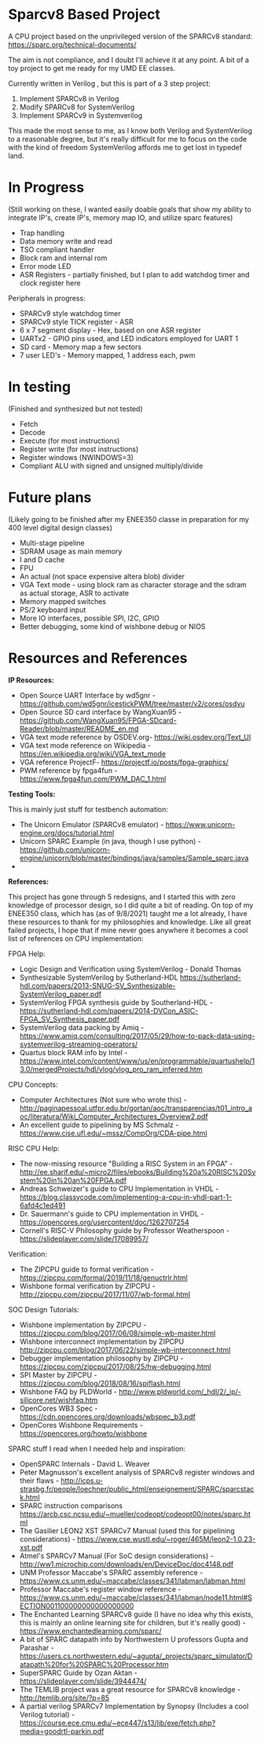 # Sparcv8 Based Project
A CPU project based on the unprivileged version of the SPARCv8 standard:
https://sparc.org/technical-documents/

The aim is not compliance, and I doubt I'll achieve it at any point.
A bit of a toy project to get me ready for my UMD EE classes.

Currently written in Verilog , but this is part of a 3 step project:
1. Implement SPARCv8 in Verilog
2. Modify SPARCv8 for SystemVerilog
3. Implement SPARCv9 in Systemverilog

This made the most sense to me, as I know both Verilog and SystemVerilog to a reasonable degree, but it's really difficult for me to focus on the code with the kind of freedom SystemVerilog affords me to get lost in typedef land.

# In Progress
(Still working on these, I wanted easily doable goals that show my ability to
integrate IP's, create IP's, memory map IO, and utilize sparc features)
- Trap handling
- Data memory write and read
- TSO compliant handler
- Block ram and internal rom
- Error mode LED
- ASR Registers - partially finished, but I plan to add watchdog timer and clock register here

Peripherals in progress:
- SPARCv9 style watchdog timer
- SPARCv9 style TICK register - ASR
- 6 x 7 segment display - Hex, based on one ASR register
- UARTx2 - GPIO pins used, and LED indicators employed for UART 1
- SD card - Memory map a few sectors
- 7 user LED's - Memory mapped, 1 address each, pwm

# In testing
(Finished and synthesized but not tested)
- Fetch
- Decode
- Execute (for most instructions)
- Register write (for most instructions)
- Register windows (NWINDOWS=3)
- Compliant ALU with signed and unsigned multiply/divide

# Future plans
(Likely going to be finished after my ENEE350 classe in preparation for my 400 level digital design classes)
- Multi-stage pipeline
- SDRAM usage as main memory
- I and D cache
- FPU
- An actual (not space expensive altera blob) divider
- VGA Text mode - using block ram as character storage and the sdram as actual storage, ASR to activate
- Memory mapped switches
- PS/2 keyboard input
- More IO interfaces, possible SPI, I2C, GPIO
- Better debugging, some kind of wishbone debug or NIOS

# Resources and References
__IP Resources:__
* Open Source UART Interface by wd5gnr - https://github.com/wd5gnr/icestickPWM/tree/master/v2/cores/osdvu
* Open Source SD card interface by WangXuan95 - https://github.com/WangXuan95/FPGA-SDcard-Reader/blob/master/README_en.md
* VGA text mode reference by OSDEV.org- https://wiki.osdev.org/Text_UI
* VGA text mode reference on Wikipedia - https://en.wikipedia.org/wiki/VGA_text_mode
* VGA reference ProjectF- https://projectf.io/posts/fpga-graphics/
* PWM reference by fpga4fun - https://www.fpga4fun.com/PWM_DAC_1.html

__Testing Tools:__

This is mainly just stuff for testbench automation:
* The Unicorn Emulator (SPARCv8 emulator) - https://www.unicorn-engine.org/docs/tutorial.html
* Unicorn SPARC Example (in java, though I use python) - https://github.com/unicorn-engine/unicorn/blob/master/bindings/java/samples/Sample_sparc.java
* 

__References:__

This project has gone through 5 redesigns, and I started this with zero knowledge of processor design, so I did quite a bit of reading. On top of my ENEE350 class, which has (as of 9/8/2021) taught me a lot already, I have these resources to thank for my philosophies and knowledge. Like all great failed projects, I hope that if mine never goes anywhere it becomes a cool list of references on CPU implementation:

FPGA Help:
* Logic Design and Verification using SystemVerilog - Donald Thomas
* Synthesizable SystemVerilog by Sutherland-HDL https://sutherland-hdl.com/papers/2013-SNUG-SV_Synthesizable-SystemVerilog_paper.pdf
* SystemVerilog FPGA synthesis guide by Southerland-HDL - https://sutherland-hdl.com/papers/2014-DVCon_ASIC-FPGA_SV_Synthesis_paper.pdf
* SystemVerilog data packing by Amiq - https://www.amiq.com/consulting/2017/05/29/how-to-pack-data-using-systemverilog-streaming-operators/
* Quartus block RAM info by Intel - https://www.intel.com/content/www/us/en/programmable/quartushelp/13.0/mergedProjects/hdl/vlog/vlog_pro_ram_inferred.htm

CPU Concepts:
* Computer Architectures (Not sure who wrote this) - http://paginapessoal.utfpr.edu.br/gortan/aoc/transparencias/t01_intro_aoc/literatura/Wiki_Computer_Architectures_Overview2.pdf
* An excellent guide to pipelining by MS Schmalz -  https://www.cise.ufl.edu/~mssz/CompOrg/CDA-pipe.html

RISC CPU Help:
* The now-missing resource "Building a RISC System in an FPGA" - http://ee.sharif.edu/~micro2/files/ebooks/Building%20a%20RISC%20System%20in%20an%20FPGA.pdf
* Andreas Schweizer's guide to CPU Implementation in VHDL - https://blog.classycode.com/implementing-a-cpu-in-vhdl-part-1-6afd4c1ed491
* Dr. Sauermann's guide to CPU implementation in VHDL - https://opencores.org/usercontent/doc/1262707254
* Cornell's RISC-V Philosophy guide by Professor Weatherspoon - https://slideplayer.com/slide/17089957/

Verification:
* The ZIPCPU guide to formal verification - https://zipcpu.com/formal/2019/11/18/genuctrlr.html
* Wishbone formal verification by ZIPCPU - http://zipcpu.com/zipcpu/2017/11/07/wb-formal.html

SOC Design Tutorials:
* Wishbone implementation by ZIPCPU - https://zipcpu.com/blog/2017/06/08/simple-wb-master.html
* Wishbone interconnect implementation by ZIPCPU http://zipcpu.com/blog/2017/06/22/simple-wb-interconnect.html
* Debugger implementation philosophy by ZIPCPU - https://zipcpu.com/zipcpu/2017/08/25/hw-debugging.html
* SPI Master by ZIPCPU - https://zipcpu.com/blog/2018/08/16/spiflash.html
* Wishbone FAQ by PLDWorld - http://www.pldworld.com/_hdl/2/_ip/-silicore.net/wishfaq.htm
* OpenCores WB3 Spec - https://cdn.opencores.org/downloads/wbspec_b3.pdf
* OpenCores Wishbone Requirements - https://opencores.org/howto/wishbone

SPARC stuff I read when I needed help and inspiration:
* OpenSPARC Internals - David L. Weaver
* Peter Magnusson's excellent analysis of SPARCv8 register windows and their flaws - http://icps.u-strasbg.fr/people/loechner/public_html/enseignement/SPARC/sparcstack.html
* SPARC instruction comparisons https://arcb.csc.ncsu.edu/~mueller/codeopt/codeopt00/notes/sparc.html
* The Gasilier LEON2 XST SPARCv7 Manual (used this for pipelining considerations)  - https://www.cse.wustl.edu/~roger/465M/leon2-1.0.23-xst.pdf
* Atmel's SPARCv7 Manual (For SoC design considerations) - http://ww1.microchip.com/downloads/en/DeviceDoc/doc4148.pdf
* UNM Professor Maccabe's SPARC assembly reference - https://www.cs.unm.edu/~maccabe/classes/341/labman/labman.html
* Professor Maccabe's register window reference - https://www.cs.unm.edu/~maccabe/classes/341/labman/node11.html#SECTION001100000000000000000
* The Enchanted Learning SPARCv8 guide (I have no idea why this exists, this is mainly an online learning site for children, but it's really good) - https://www.enchantedlearning.com/sparc/
* A bit of SPARC datapath info by Northwestern U professors Gupta and Parashar - https://users.cs.northwestern.edu/~agupta/_projects/sparc_simulator/Datapath%20for%20SPARC%20Processor.htm
* SuperSPARC Guide by Ozan Aktan - https://slideplayer.com/slide/3944474/
* The TEMLIB project was a great resource for SPARCv8 knowledge - http://temlib.org/site/?p=85
* A partial verilog SPARCv7 Implementation by Synopsy (Includes a cool Verilog tutorial) - https://course.ece.cmu.edu/~ece447/s13/lib/exe/fetch.php?media=goodrtl-parkin.pdf
